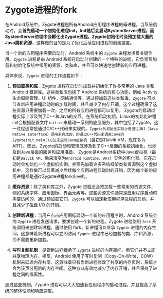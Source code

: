 # Zygote进程的fork

在Android系统中，Zygote进程是所有Android应用程序进程的母进程。当系统启动时，会**首先启动一个初始化进程Init，Init随后会启动SystemServer进程，而SystemServer进程中会孵化出Zygote进程。Zygote初始化时会预加载大量的Java类和资源**，这样做的目的是为了优化后续应用进程的创建速度。

当一个新的应用程序需要启动时，Android 系统中的 `Zygote` 进程发挥着关键作用。`Zygote` 进程是由 Android 系统在启动时创建的一个特殊的进程，它负责预加载和初始化系统中常用的资源、类和库，并且可以快速地创建新的应用进程。

具体来说，`Zygote` 进程的工作流程如下：

1. **预加载类和库**：Zygote 进程在启动时加载并初始化了许多常用的 Java 类和 Android 框架库。这些类和库包括了 Android 系统的核心功能，例如 Activity 生命周期管理、UI 组件、网络通信等。通过预加载这些类和库，`Zygote` 可以节省新应用进程启动时的加载时间，并且减少了内存开销。这个过程确保了这些资源只需要加载一次，之后的所有应用进程都可以复用。
Zygote的启动过程实际上涉及到了C++和Java的交互。在系统启动初期，Linux的初始化进程init会根据配置文件`init.rc`来启动一系列的底层服务，其中包括了Zygote。这一过程通常是通过C/C++代码来实现的。`Zygote的初始化实际上是通过JNI（Java Native Interface）调用来完成的，即通过C++代码来调用Java的ZygoteInit.main()方法来启动Java虚拟机`（最初是Dalvik VM，现在多为ART）。因此，Zygote的启动和管理既涉及到了C++层面的系统初始化，也涉及到Java层面的服务和应用准备。
Zygote是Android系统中Java虚拟机（最初是`Dalvik VM`，后来演变为`Android Runtime, ART`）实例的孵化器。它在启动时会初始化一个虚拟机实例，并预先加载许多系统框架类和资源到这个虚拟机中。这样做可以显著减少后续每个应用进程启动时的开销，因为每个新的应用进程都是通过Zygote进程fork出来的。

2. **缓存资源**：除了类和库之外，Zygote 进程还会预加载一些常用的资源文件，例如系统字体、应用图标、界面元素等。这些资源文件通常是应用程序启动时需要访问的，通过预加载它们，`Zygote` 可以加速新应用程序进程的启动，并且减少了磁盘 I/O 的开销。

3. **创建新进程**：当用户点击应用图标启动一个新的应用程序时，Android 系统会向 `Zygote` 进程发送请求，要求创建一个新的进程。Zygote 进程使用 `fork` 系统调用来创建新进程。通过使用 fork，新进程可以继承 `Zygote` 进程的内存空间，这意味着新进程可以立即访问 `Zygote` 进程中已经加载的类、库和资源，而不需要重新加载。

4. **写时复制机制**：尽管新进程继承了 `Zygote` 进程的内存空间，但它们并不立即共享物理内存。相反，Android 使用了写时复制（Copy-On-Write，COW）机制来延迟内存共享。这意味着只有当新进程修改了共享的内存页时，系统才会为该页分配新的内存空间。这种方式有效地减少了内存开销，并且保持了进程之间的隔离性。

通过这些机制，Zygote 进程可以大大加速新应用程序的启动过程，并且提高了系统的整体性能和响应速度。
